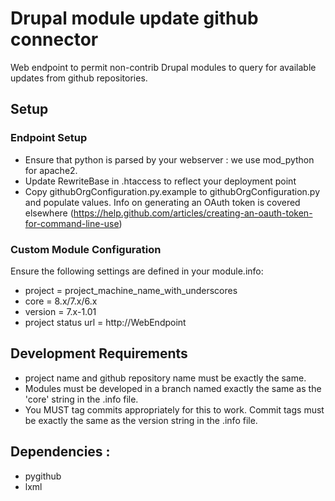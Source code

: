 # Drupal module update github connector
Web endpoint to permit non-contrib Drupal modules to query for available updates from github repositories.

## Setup
### Endpoint Setup
+   Ensure that python is parsed by your webserver : we use mod_python for apache2.
+   Update RewriteBase in .htaccess to reflect your deployment point
+   Copy githubOrgConfiguration.py.example to githubOrgConfiguration.py and populate values. Info on generating an OAuth token is covered elsewhere (https://help.github.com/articles/creating-an-oauth-token-for-command-line-use)

### Custom Module Configuration
Ensure the following settings are defined in your module.info:
+   project = project_machine_name_with_underscores
+   core = 8.x/7.x/6.x
+   version = 7.x-1.01
+   project status url = http://WebEndpoint

## Development Requirements
+   project name and github repository name must be exactly the same.
+   Modules must be developed in a branch named exactly the same as the 'core' string in the .info file.
+   You MUST tag commits appropriately for this to work. Commit tags must be exactly the same as the version string in the .info file.

## Dependencies :
+   pygithub
+   lxml
